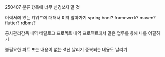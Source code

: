 250407
분류 항목에 너무 신경쓰지 말 것

이력서에 있는 키워드에 대해서 미리 알아가기
spring boot? framework? maven? flutter? rdbms?

공사관리감독 내역
베릴로그 프로젝트 내역
프로젝트에서 맡은 업무를 통해 나를 어필하기

불필요한 파트 또는 내용이 없는 섹션 날리기
중복되는 내용도 날리기